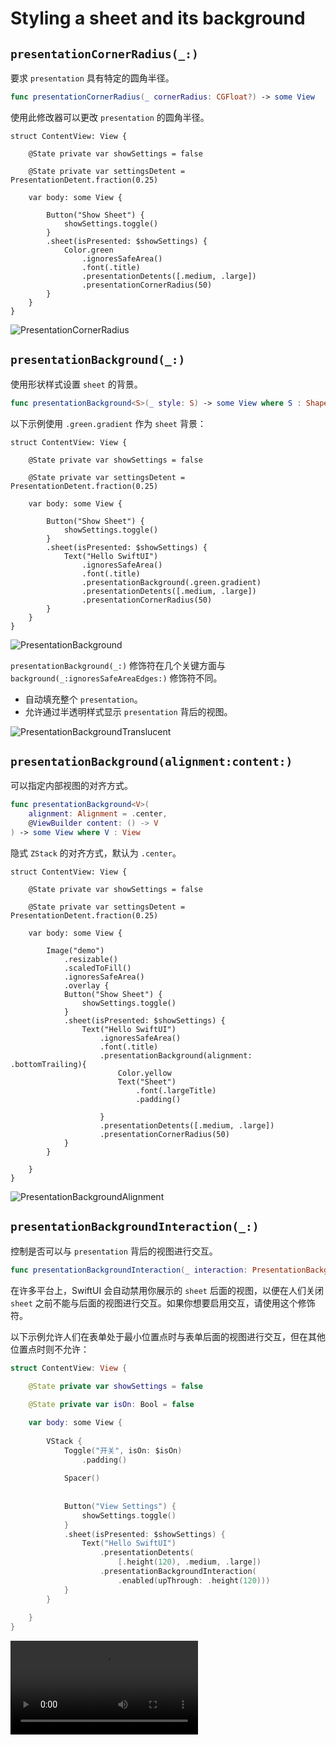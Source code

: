 # Styling a sheet and its background

## `presentationCornerRadius(_:)`

要求 `presentation` 具有特定的圆角半径。

```swift
func presentationCornerRadius(_ cornerRadius: CGFloat?) -> some View
```

使用此修改器可以更改 `presentation` 的圆角半径。

```swift{17}
struct ContentView: View {
    
    @State private var showSettings = false
    
    @State private var settingsDetent = PresentationDetent.fraction(0.25)

    var body: some View {
        
        Button("Show Sheet") {
            showSettings.toggle()
        }
        .sheet(isPresented: $showSettings) {
            Color.green
                .ignoresSafeArea()
                .font(.title)
                .presentationDetents([.medium, .large])
                .presentationCornerRadius(50)
        }
    }
}
```

![PresentationCornerRadius](../../images/PresentationCornerRadius.png)

## `presentationBackground(_:)`

使用形状样式设置 `sheet` 的背景。

```swift
func presentationBackground<S>(_ style: S) -> some View where S : ShapeStyle
```

以下示例使用 `.green.gradient` 作为 `sheet` 背景：

```swift{16}
struct ContentView: View {
    
    @State private var showSettings = false
    
    @State private var settingsDetent = PresentationDetent.fraction(0.25)

    var body: some View {
        
        Button("Show Sheet") {
            showSettings.toggle()
        }
        .sheet(isPresented: $showSettings) {
            Text("Hello SwiftUI")
                .ignoresSafeArea()
                .font(.title)
                .presentationBackground(.green.gradient)
                .presentationDetents([.medium, .large])
                .presentationCornerRadius(50)
        }
    }
}
```

![PresentationBackground](../../images/PresentationBackground.png)

`presentationBackground(_:)` 修饰符在几个关键方面与 `background(_:ignoresSafeAreaEdges:)` 修饰符不同。

- 自动填充整个 `presentation`。
- 允许通过半透明样式显示 `presentation` 背后的视图。

![PresentationBackgroundTranslucent](../../images/PresentationBackgroundTranslucent.png)


## `presentationBackground(alignment:content:)`

可以指定内部视图的对齐方式。

```swift
func presentationBackground<V>(
    alignment: Alignment = .center,
    @ViewBuilder content: () -> V
) -> some View where V : View
```

隐式 `ZStack` 的对齐方式，默认为 `.center`。

```swift{21-27}
struct ContentView: View {
    
    @State private var showSettings = false
    
    @State private var settingsDetent = PresentationDetent.fraction(0.25)

    var body: some View {
        
        Image("demo")
            .resizable()
            .scaledToFill()
            .ignoresSafeArea()
            .overlay {
            Button("Show Sheet") {
                showSettings.toggle()
            }
            .sheet(isPresented: $showSettings) {
                Text("Hello SwiftUI")
                    .ignoresSafeArea()
                    .font(.title)
                    .presentationBackground(alignment: .bottomTrailing){
                        Color.yellow
                        Text("Sheet")
                            .font(.largeTitle)
                            .padding()
                            
                    }
                    .presentationDetents([.medium, .large])
                    .presentationCornerRadius(50)
            }
        }
    
    }
}
```

![PresentationBackgroundAlignment](../../images/PresentationBackgroundAlignment.png)

## `presentationBackgroundInteraction(_:)`

控制是否可以与 `presentation` 背后的视图进行交互。

```swift
func presentationBackgroundInteraction(_ interaction: PresentationBackgroundInteraction) -> some View
```

在许多平台上，SwiftUI 会自动禁用你展示的 `sheet` 后面的视图，以便在人们关闭 `sheet`  之前不能与后面的视图进行交互。如果你想要启用交互，请使用这个修饰符。

以下示例允许人们在表单处于最小位置点时与表单后面的视图进行交互，但在其他位置点时则不允许：

```swift
struct ContentView: View {
    
    @State private var showSettings = false

    @State private var isOn: Bool = false

    var body: some View {
        
        VStack {
            Toggle("开关", isOn: $isOn)
                .padding()
            
            Spacer()
            
            
            Button("View Settings") {
                showSettings.toggle()
            }
            .sheet(isPresented: $showSettings) {
                Text("Hello SwiftUI")
                    .presentationDetents(
                        [.height(120), .medium, .large])
                    .presentationBackgroundInteraction(
                        .enabled(upThrough: .height(120)))
            }
        }
        
    }
}
```
<video src="../../video/PresentationBackgroundInteraction.mp4" controls="controls"></video>

